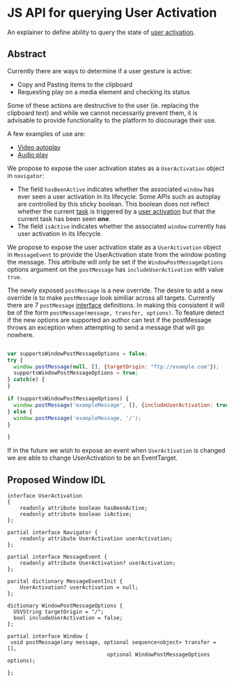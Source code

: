# JS API for querying User Activation
An explainer to define ability to query the state of [user activation](https://html.spec.whatwg.org/multipage/interaction.html#activation).

## Abstract

Currently there are ways to determine if a user gesture is active:
* Copy and Pasting items to the clipboard
* Requesting play on a media element and checking its status

Some of these actions are destructive to the user (ie. replacing
the clipboard text) and while we cannot necessarily prevent them,
it is advisable to provide functionality to the platform to
discourage their use.

A few examples of use are:
* [Video autoplay](https://github.com/ampproject/amphtml/blob/f7bb404d853df97645bb1a38fffc28b7efac16b8/src/utils/video.js#L26)
* [Audio play](https://github.com/ampproject/amphtml/blob/e32fdddfa38e043cd1df102d50e6d12911e1227e/extensions/amp-iframe/0.1/amp-iframe.js#L675)

We propose to expose the user activation states as a `UserActivation` object in `navigator`:
* The field `hasBeenActive` indicates whether the associated `window` has ever seen a user activation in its lifecycle. Some APIs such
as autoplay are controlled by this sticky boolean. This boolean does not reflect whether the current [task](https://html.spec.whatwg.org/multipage/webappapis.html#concept-task) is triggered by a [user activation](https://html.spec.whatwg.org/multipage/interaction.html#activation) but that the current task has been seen **one**.
* The field `isActive` indicates whether the associated `window` currently has user activation in its lifecycle.

We propose to expose the user activation state as a `UserActivation` object in `MessageEvent` to provide the UserActivation state from the window posting the message. This attribute will only be set if the `WindowPostMessageOptions` options argument on the `postMessage` has `includeUserActivation` with value `true`.

The newly exposed `postMessage` is a new override. The desire to add a new override is to make `postMessage` look similiar across all targets. Currently there are 7 `postMessage` [interface](https://gist.github.com/domenic/d0ea64893c255445574fd535ca89731f) definitions. In making this consistent it will be of the form `postMessage(message, transfer, options)`. To feature detect if the new options are supported an author can test if the postMessage throws an exception when attempting to send a message that will go nowhere.

```javascript

var supportsWindowPostMessageOptions = false;
try {
  window.postMessage(null, [], {targetOrigin: "ftp://example.com"});
  supportsWindowPostMessageOptions = true;
} catch(e) {
}

if (supportsWindowPostMessageOptions) {
  window.postMessage('exampleMessage', [], {includeUserActivation: true});
} else {
  window.postMessage('exampleMessage, '/');
}

}

```


If in the future we wish to expose an event when `UserActivation` is changed we are able to change UserActivation to be an
EventTarget.

## Proposed Window IDL

```WebIDL
interface UserActivation
{
    readonly attribute boolean hasBeenActive;
    readonly attribute boolean isActive;
};

partial interface Navigator {
    readonly attribute UserActivation userActivation;
};

partial interface MessageEvent {
    readonly attribute UserActivation? userActivation;
};

parital dictionary MessageEventInit {
    UserActivation? userActivation = null;
};

dictionary WindowPostMessageOptions {
  USVString targetOrigin = "/";
  bool includeUserActivation = false;
};

partial interface Window {
 void postMessage(any message, optional sequence<object> transfer = [],
                                optional WindowPostMessageOptions options);

};

```
